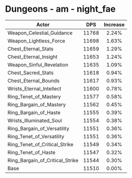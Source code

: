 # Dungeons - am - night_fae
| Actor | DPS | Increase |
|---|:---:|:---:|
|Weapon_Celestial_Guidance|11768|2.24%|
|Weapon_Lightless_Force|11698|1.63%|
|Chest_Eternal_Stats|11659|1.29%|
|Chest_Eternal_Insight|11653|1.24%|
|Weapon_Sinful_Revelation|11635|1.09%|
|Chest_Sacred_Stats|11618|0.94%|
|Chest_Eternal_Bounds|11617|0.93%|
|Wrists_Eternal_Intellect|11600|0.78%|
|Ring_Tenet_of_Mastery|11577|0.58%|
|Ring_Bargain_of_Mastery|11562|0.45%|
|Ring_Bargain_of_Haste|11555|0.39%|
|Wrists_Illuminated_Soul|11554|0.38%|
|Ring_Bargain_of_Versatility|11551|0.36%|
|Ring_Tenet_of_Versatility|11551|0.36%|
|Ring_Tenet_of_Critical_Strike|11549|0.34%|
|Ring_Tenet_of_Haste|11547|0.32%|
|Ring_Bargain_of_Critical_Strike|11544|0.30%|
|Base|11510|0.00%|
